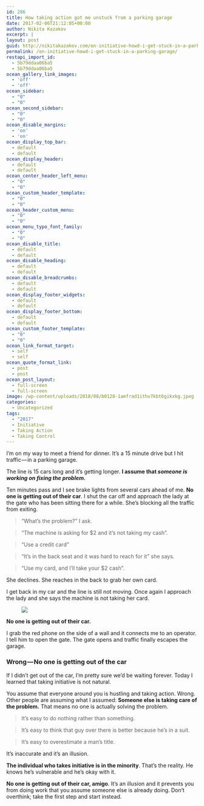 ```yaml
---
id: 286
title: How taking action got me unstuck from a parking garage
date: 2017-02-06T21:12:05+00:00
author: Nikita Kazakov
excerpt: |
layout: post
guid: http://nikitakazakov.com/on-initiative-howd-i-get-stuck-in-a-parking-garage/
permalink: /on-initiative-howd-i-get-stuck-in-a-parking-garage/
restapi_import_id:
  - 5b79ddaa06ba5
  - 5b79ddaa06ba5
ocean_gallery_link_images:
  - 'off'
  - 'off'
ocean_sidebar:
  - "0"
  - "0"
ocean_second_sidebar:
  - "0"
  - "0"
ocean_disable_margins:
  - 'on'
  - 'on'
ocean_display_top_bar:
  - default
  - default
ocean_display_header:
  - default
  - default
ocean_center_header_left_menu:
  - "0"
  - "0"
ocean_custom_header_template:
  - "0"
  - "0"
ocean_header_custom_menu:
  - "0"
  - "0"
ocean_menu_typo_font_family:
  - "0"
  - "0"
ocean_disable_title:
  - default
  - default
ocean_disable_heading:
  - default
  - default
ocean_disable_breadcrumbs:
  - default
  - default
ocean_display_footer_widgets:
  - default
  - default
ocean_display_footer_bottom:
  - default
  - default
ocean_custom_footer_template:
  - "0"
  - "0"
ocean_link_format_target:
  - self
  - self
ocean_quote_format_link:
  - post
  - post
ocean_post_layout:
  - full-screen
  - full-screen
image: /wp-content/uploads/2018/08/b0128-1amfrad1ithv7kbt6gikxkg.jpeg
categories:
  - Uncategorized
tags:
  - "2017"
  - Initiative
  - Taking Action
  - Taking Control
---
```

I’m on my way to meet a friend for dinner. It’s a 15 minute drive but I hit traffic — in a parking garage.

The line is 15 cars long and it’s getting longer. **I assume that _someone is working on fixing the problem._**

Ten minutes pass and I see brake lights from several cars ahead of me. **No one is getting out of their car**. I shut the car off and approach the lady at the gate who has been sitting there for a while. She’s blocking all the traffic from exiting.

> “What’s the problem?” I ask.

> “The machine is asking for $2 and it’s not taking my cash”.

> “Use a credit card”

> “It’s in the back seat and it was hard to reach for it” she says.

> “Use my card, and I’ll take your $2 cash”.

She declines. She reaches in the back to grab her own card.

I get back in my car and the line is still not moving. Once again I approach the lady and she says the machine is not taking her card.<figure>

![](http://nikitakazakov.com/wp-content/uploads/2018/08/c52f2-14rncancdfc_ptrm_qpq4yg.jpeg) </figure> 

**No one is getting out of their car.**

I grab the red phone on the side of a wall and it connects me to an operator. I tell him to open the gate. The gate opens and traffic finally escapes the garage.

### Wrong — No one is getting out of the car

If I didn’t get out of the car, I’m pretty sure we’d be waiting forever. Today I learned that taking initiative is not natural.

You assume that everyone around you is hustling and taking action. Wrong. Other people are assuming what I assumed: **Someone else is taking care of the problem.** That means no one is actually solving the problem.

> It’s easy to do nothing rather than something.

> It’s easy to think that guy over there is better because he’s in a suit.

> It’s easy to overestimate a man’s title.

It’s inaccurate and it’s an illusion.

**The individual who takes initiative is in the minority**. That’s the reality. He knows he’s vulnerable and he’s okay with it.

**No one is getting out of their car, amigo**. It’s an illusion and it prevents you from doing work that you assume someone else is already doing. Don’t overthink; take the first step and start instead.